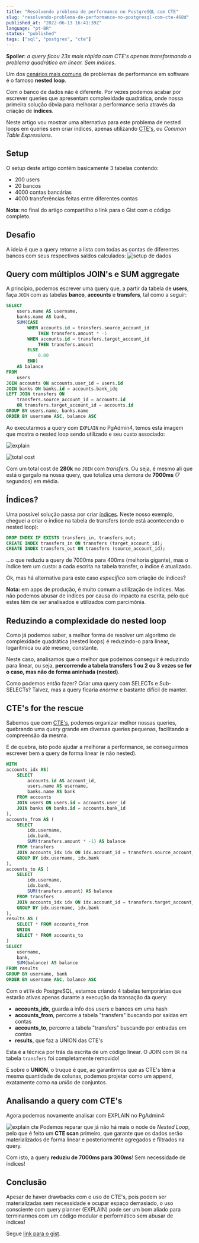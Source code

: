 ```yaml
---
title: "Resolvendo problema de performance no PostgreSQL com CTE"
slug: "resolvendo-problema-de-performance-no-postgresql-com-cte-468d"
published_at: "2022-06-13 16:41:39Z"
language: "pt-BR"
status: "published"
tags: ["sql", "postgres", "cte"]
---
```


**Spoiler**: *a query ficou 23x mais rápida com CTE's apenas transformando o problema quadrático em linear. Sem índices*.

Um dos [cenários mais comuns](https://leandronsp.com/articles/how-to-reduce-the-time-complexity-of-nested-loops-1lkd) de problemas de performance em software é o famoso **nested loop**.

Com o banco de dados não é diferente. Por vezes podemos acabar por escrever queries que apresentam complexidade quadrática, onde nossa primeira solução óbvia para melhorar a performance seria através da criação de **índices**. 

Neste artigo vou mostrar uma alternativa para este problema de nested loops em queries sem criar índices, apenas utilizando [CTE's](https://www.postgresql.org/docs/current/queries-with.html), ou *Common Table Expressions*.

## Setup
O setup deste artigo contém basicamente 3 tabelas contendo:

- 200 users
- 20 bancos
- 4000 contas bancárias
- 4000 transferências feitas entre diferentes contas

**Nota**: no final do artigo compartilho o link para o Gist com o código completo.

## Desafio
A ideia é que a query retorne a lista com todas as contas de diferentes bancos com seus respectivos saldos calculados:
![setup de dados](https://dev-to-uploads.s3.amazonaws.com/uploads/articles/uckhspgfy565thdj41nr.png)

## Query com múltiplos JOIN's e SUM aggregate
A princípio, podemos escrever uma query que, a partir da tabela de **users**, faça `JOIN` com as tabelas **banco**, **accounts** e **transfers**, tal como a seguir:
```sql
SELECT
    users.name AS username,
    banks.name AS bank,
	SUM(CASE
		WHEN accounts.id = transfers.source_account_id
			THEN transfers.amount * -1
		WHEN accounts.id = transfers.target_account_id
			THEN transfers.amount
		ELSE
			0.00
		END)
	AS balance
FROM
    users
JOIN accounts ON accounts.user_id = users.id
JOIN banks ON banks.id = accounts.bank_idq
LEFT JOIN transfers ON
    transfers.source_account_id = accounts.id
    OR transfers.target_account_id = accounts.id
GROUP BY users.name, banks.name
ORDER BY username ASC, balance ASC
```
Ao executarmos a query com `EXPLAIN` no PgAdmin4, temos esta imagem que mostra o nested loop sendo utilizado e seu custo associado:

![explain](https://dev-to-uploads.s3.amazonaws.com/uploads/articles/nsx0c233gptlsrex2ije.png)

![total cost](https://dev-to-uploads.s3.amazonaws.com/uploads/articles/hkv4m1prur10l5g2al9e.png)

Com um total cost de **280k** no `JOIN` com *transfers*. Ou seja, é mesmo ali que está o gargalo na nossa query, que totaliza uma demora de **7000ms** (7 segundos) em média.

## Índices?
Uma possível solução passa por criar [índices](https://www.postgresql.org/docs/current/indexes.html). Neste nosso exemplo, cheguei a criar o índice na tabela de transfers (onde está acontecendo o nested loop):
```sql
DROP INDEX IF EXISTS transfers_in, transfers_out;
CREATE INDEX transfers_in ON transfers (target_account_id);
CREATE INDEX transfers_out ON transfers (source_account_id);
```
...o que reduziu a query de 7000ms para 400ms (melhoria gigante), mas o índice tem um custo: a cada escrita na tabela transfer, o índice é atualizado. 

Ok, mas há alternativa para este caso *específico* sem criação de índices? 

**Nota:** em apps de produção, é muito comum a utilização de índices. Mas não podemos abusar de índices por causa do impacto na escrita, pelo que estes têm de ser analisados e utilizados com parcimônia. 

## Reduzindo a complexidade do nested loop
Como já podemos saber, a melhor forma de resolver um algoritmo de complexidade quadrática (nested loops) é reduzindo-o para linear, logarítmica ou até mesmo, constante. 

Neste caso, analisamos que o melhor que podemos conseguir é reduzindo para linear, ou seja, **percorrendo a tabela transfers 1 ou 2 ou 3 vezes se for o caso, mas não de forma aninhada (nested)**.

Como podemos então fazer? Criar uma query com SELECTs e Sub-SELECTs? Talvez, mas a query ficaria *enorme* e bastante difícil de manter. 

## CTE's for the rescue
Sabemos que com [CTE's](https://www.postgresql.org/docs/current/queries-with.html), podemos organizar melhor nossas queries, quebrando uma query grande em diversas queries pequenas, facilitando a compreensão da mesma. 

E de quebra, isto pode ajudar a melhorar a performance, se conseguirmos escrever bem a query de forma linear (e não nested).

```sql
WITH 
accounts_idx AS(
    SELECT 
        accounts.id AS account_id,
        users.name AS username,
        banks.name AS bank
    FROM accounts
    JOIN users ON users.id = accounts.user_id
    JOIN banks ON banks.id = accounts.bank_id
),
accounts_from AS (
    SELECT 
        idx.username,
        idx.bank,
        SUM(transfers.amount * -1) AS balance
    FROM transfers
    JOIN accounts_idx idx ON idx.account_id = transfers.source_account_id
    GROUP BY idx.username, idx.bank
),
accounts_to AS (
    SELECT 
        idx.username,
        idx.bank,
        SUM(transfers.amount) AS balance
    FROM transfers
    JOIN accounts_idx idx ON idx.account_id = transfers.target_account_id
    GROUP BY idx.username, idx.bank
),
results AS (
    SELECT * FROM accounts_from
    UNION
    SELECT * FROM accounts_to
)
SELECT 
    username,
    bank,
    SUM(balance) AS balance
FROM results
GROUP BY username, bank
ORDER BY username ASC, balance ASC
```
Com o `WITH` do PostgreSQL, estamos criando 4 tabelas temporárias que estarão ativas apenas durante a execução da transação da query:

- **accounts_idx**, guarda a info dos users e bancos em uma hash
- **accounts_from**, percorre a tabela "transfers" buscando por saídas em contas
- **accounts_to**, percorre a tabela "transfers" buscando por entradas em contas
- **results**, que faz a UNION das CTE's

Esta é a técnica por trás da escrita de um código linear. O JOIN com `OR` na tabela `transfers` foi completamente removido!

E sobre o **UNION**, o truque é que, ao garantirmos que as CTE's têm a mesma quantidade de colunas, podemos projetar como um append, exatamente como na *união* de conjuntos.

## Analisando a query com CTE's
Agora podemos novamente analisar com EXPLAIN no PgAdmin4:

![explain cte](https://dev-to-uploads.s3.amazonaws.com/uploads/articles/6w7iddgklcbhc2ioaf3y.png)
Podemos reparar que já não há mais o node de *Nested Loop*, pelo que é feito um **CTE scan** primeiro, que garante que os dados serão materializados de forma linear e posteriormente agregados e filtrados na query. 

Com isto, a query **reduziu de 7000ms para 300ms**! Sem necessidade de índices!

## Conclusão
Apesar de haver drawbacks com o uso de CTE's, pois podem ser materializadas sem necessidade e ocupar espaço demasiado, o uso consciente com query planner (EXPLAIN) pode ser um bom aliado para terminarmos com um código modular e performático sem abusar de índices!

Segue [link para o gist](https://gist.github.com/leandronsp/0f93c79ba70c2d44d150011a4c747604).

